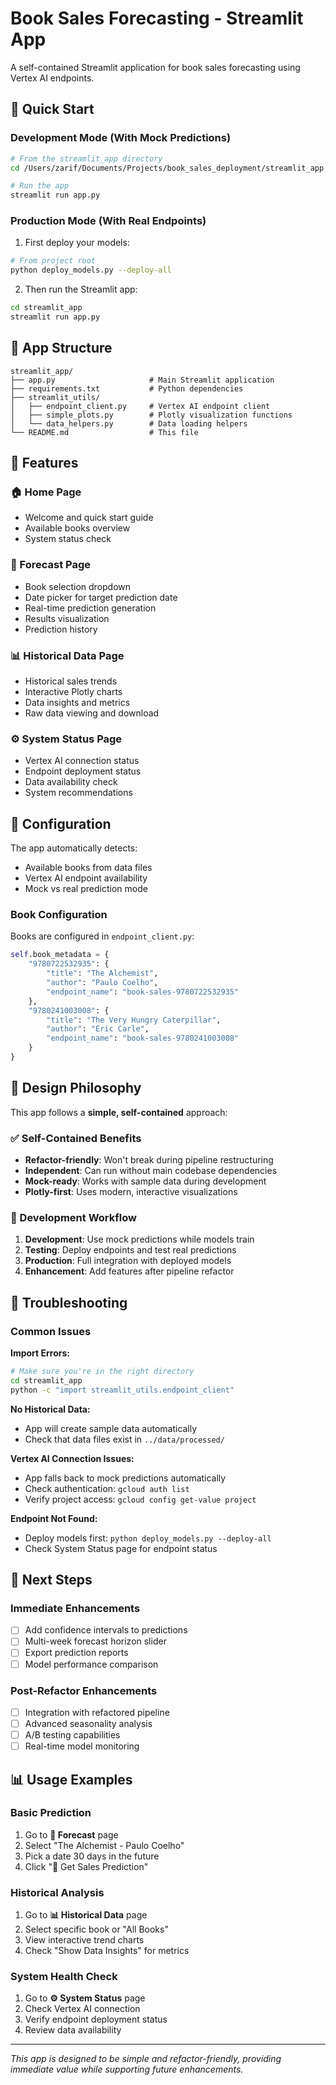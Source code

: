 # Book Sales Forecasting - Streamlit App

A self-contained Streamlit application for book sales forecasting using Vertex AI endpoints.

## 🚀 Quick Start

### Development Mode (With Mock Predictions)
```bash
# From the streamlit_app directory
cd /Users/zarif/Documents/Projects/book_sales_deployment/streamlit_app

# Run the app
streamlit run app.py
```

### Production Mode (With Real Endpoints)
1. First deploy your models:
```bash
# From project root
python deploy_models.py --deploy-all
```

2. Then run the Streamlit app:
```bash
cd streamlit_app
streamlit run app.py
```

## 📁 App Structure

```
streamlit_app/
├── app.py                     # Main Streamlit application
├── requirements.txt           # Python dependencies  
├── streamlit_utils/
│   ├── endpoint_client.py     # Vertex AI endpoint client
│   ├── simple_plots.py        # Plotly visualization functions
│   └── data_helpers.py        # Data loading helpers
└── README.md                  # This file
```

## 🎯 Features

### 🏠 Home Page
- Welcome and quick start guide
- Available books overview
- System status check

### 🔮 Forecast Page  
- Book selection dropdown
- Date picker for target prediction date
- Real-time prediction generation
- Results visualization
- Prediction history

### 📊 Historical Data Page
- Historical sales trends
- Interactive Plotly charts
- Data insights and metrics
- Raw data viewing and download

### ⚙️ System Status Page
- Vertex AI connection status
- Endpoint deployment status
- Data availability check
- System recommendations

## 🔧 Configuration

The app automatically detects:
- Available books from data files
- Vertex AI endpoint availability
- Mock vs real prediction mode

### Book Configuration
Books are configured in `endpoint_client.py`:
```python
self.book_metadata = {
    "9780722532935": {
        "title": "The Alchemist",
        "author": "Paulo Coelho",
        "endpoint_name": "book-sales-9780722532935"
    },
    "9780241003008": {
        "title": "The Very Hungry Caterpillar", 
        "author": "Eric Carle",
        "endpoint_name": "book-sales-9780241003008"
    }
}
```

## 🎨 Design Philosophy

This app follows a **simple, self-contained** approach:

### ✅ Self-Contained Benefits
- **Refactor-friendly**: Won't break during pipeline restructuring
- **Independent**: Can run without main codebase dependencies
- **Mock-ready**: Works with sample data during development
- **Plotly-first**: Uses modern, interactive visualizations

### 🔄 Development Workflow
1. **Development**: Use mock predictions while models train
2. **Testing**: Deploy endpoints and test real predictions  
3. **Production**: Full integration with deployed models
4. **Enhancement**: Add features after pipeline refactor

## 🐛 Troubleshooting

### Common Issues

**Import Errors:**
```bash
# Make sure you're in the right directory
cd streamlit_app
python -c "import streamlit_utils.endpoint_client"
```

**No Historical Data:**
- App will create sample data automatically
- Check that data files exist in `../data/processed/`

**Vertex AI Connection Issues:**
- App falls back to mock predictions automatically
- Check authentication: `gcloud auth list`
- Verify project access: `gcloud config get-value project`

**Endpoint Not Found:**
- Deploy models first: `python deploy_models.py --deploy-all`
- Check System Status page for endpoint status

## 🚀 Next Steps

### Immediate Enhancements
- [ ] Add confidence intervals to predictions
- [ ] Multi-week forecast horizon slider
- [ ] Export prediction reports
- [ ] Model performance comparison

### Post-Refactor Enhancements  
- [ ] Integration with refactored pipeline
- [ ] Advanced seasonality analysis
- [ ] A/B testing capabilities
- [ ] Real-time model monitoring

## 📊 Usage Examples

### Basic Prediction
1. Go to **🔮 Forecast** page
2. Select "The Alchemist - Paulo Coelho" 
3. Pick a date 30 days in the future
4. Click "🔮 Get Sales Prediction"

### Historical Analysis
1. Go to **📊 Historical Data** page
2. Select specific book or "All Books"
3. View interactive trend charts
4. Check "Show Data Insights" for metrics

### System Health Check
1. Go to **⚙️ System Status** page
2. Check Vertex AI connection
3. Verify endpoint deployment status
4. Review data availability

---

*This app is designed to be simple and refactor-friendly, providing immediate value while supporting future enhancements.*